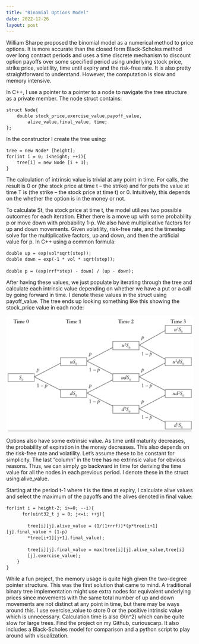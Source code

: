 ```yaml
---
title: "Binomial Options Model"
date: 2022-12-26
layout: post
---
```


William Sharpe proposed the binomial model as a numerical method to price options. 
It is more accurate than the closed form Black-Scholes method over long contract periods and 
uses a time discrete mechanism to discount option payoffs over some specified period 
using underlying stock price, strike price, volatility, time until expiry and the risk-free rate. 
It is also pretty straightforward to understand. 
However, the computation is slow and memory intensive.

In C++, I use a pointer to a pointer to a node to navigate the tree structure as a private member. 
The node struct contains: 

````
struct Node{
	double stock_price,exercise_value,payoff_value,
        alive_value,final_value, time;
};
````

In the constructor I create the tree using:

````
tree = new Node* [height];
for(int i = 0; i<height; ++i){
	tree[i] = new Node [i + 1];
}
````

The calculation of intrinsic value is trivial at any point in time. For calls, the result is 0 or (the stock price at time t – the strike) and for puts the value at time T is (the strike – the stock price at time t) or 0. Intuitively, this depends on the whether the option is in the money or not. 

To calculate St, the stock price at time t, the model utilizes two possible outcomes for each iteration. 
Either there is a move up with some probability p or move down with probability 1-p. 
We also have multiplicative factors for up and down movements. 
Given volatility, risk-free rate, and the timestep solve for the multiplicative factors, up and down,
and then the artificial value for p. In C++ using a common formula:

````
double up = exp(vol*sqrt(step));
double down = exp(-1 * vol * sqrt(step));

double p = (exp(rrf*step) - down) / (up - down);
````

After having these values, we just populate by iterating through the tree and calculate each intrinsic value depending on whether we have a put or a call by going forward in time. 
I denote these values in the struct using payoff_value. 
The tree ends up looking something like this showing the stock_price value in each node:

![tree](/assets/images/binomial_tree.png)

Options also have some extrinsic value. As time until maturity decreases, the probability of 
expiration in the money decreases. 
This also depends on the risk-free rate and volatility. 
Let’s assume these to be constant for simplicity. 
The last “column” in the tree has no extrinsic value for obvious reasons. 
Thus, we can simply go backward in time for deriving the time value for all the nodes in each previous period.
I denote these in the struct using alive_value. 

Starting at the period t-1 where t is the time at expiry, I calculate alive values and select the maximum of the payoffs and the alives denoted in final value: 

````
for(int i = height-2; i>=0; --i){
	  for(uint32_t j = 0; j<=i; ++j){
    
	    tree[i][j].alive_value = (1/(1+rrf))*(p*tree[i+1][j].final_value + (1-p)
	    *tree[i+1][j+1].final_value);
      
	    tree[i][j].final_value = max(tree[i][j].alive_value,tree[i]
	    [j].exercise_value);
	}
}
````

While a fun project, the memory usage is quite high given the two-degree pointer structure. 
This was the first solution that came to mind. 
A traditional binary tree implementation might use extra nodes for equivalent underlying prices since movements with the same total number of up and down movements are not distinct at any point in time, but there may be ways around this. I use exercise_value to store 0 or the positive intrinsic value which is unnecessary.
Calculation time is also Θ(n^2) which can be quite slow for large trees. 
Find the project on my Github, curiouscarp. 
It also includes a Black-Scholes model for comparison and a python script to play around with visualization.

